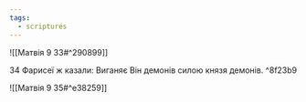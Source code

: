 ```yaml
---
tags:
  - scriptures
---
```


![[Матвія 9 33#^290899]]

34 Фарисеї ж казали: Виганяє Він демонів силою князя демонів. ^8f23b9

![[Матвія 9 35#^e38259]]